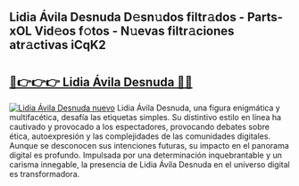 ## Lidia Ávila Desnuda D𝚎sn𝚞dos filtr𝚊dos - Parts-xOL Vid𝚎os f𝚘tos - N𝚞evas filtr𝚊ciones atr𝚊ctivas iCqK2

# <h2><a href="http://mb92842.tromn.icu/?c=Lidia+%c3%81vila+Desnuda">🔗👉👉👉 Lidia Ávila Desnuda 🔗🔗</a></h2>

[![Lidia Ávila Desnuda nuevo](https://i.imgur.com/pEAQMta.gif)](http://mb92842.tromn.icu/?c=Lidia+%c3%81vila+Desnuda)
Lidia Ávila Desnuda, una figura enigmática y multifacética, desafía las etiquetas simples. Su distintivo estilo en línea ha cautivado y provocado a los espectadores, provocando debates sobre ética, autoexpresión y las complejidades de las comunidades digitales. Aunque se desconocen sus intenciones futuras, su impacto en el panorama digital es profundo. Impulsada por una determinación inquebrantable y un carisma innegable, la presencia de Lidia Ávila Desnuda en el universo digital es transformadora.
